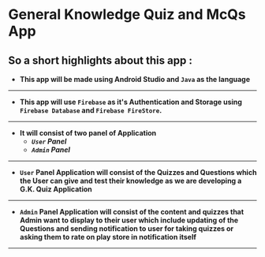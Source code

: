 # General Knowledge Quiz and McQs App

## So a short highlights about this app :
-  **This app will be made using Android Studio and `Java` as the language**
 ***
- **This app will use `Firebase` as it's Authentication and Storage using `Firebase Database` and `Firebase FireStore`.**
***
- **It will consist of two panel of Application**
    - ***`User` Panel***
    - ***`Admin` Panel***
***

- **`User` Panel Application will consist of the Quizzes and Questions which the User can give and test their knowledge as we are developing a G.K. Quiz Application**

***

- **`Admin` Panel Application will consist of the content and quizzes that Admin want to display to their user which include updating of the Questions and sending notification to user for taking quizzes or asking them to rate on play store in notification itself**

***
